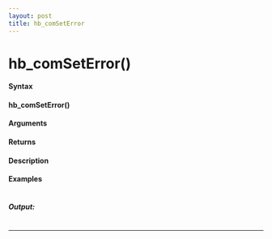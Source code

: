 ```yaml
---
layout: post
title: hb_comSetError
---
```


# hb_comSetError()


#### Syntax

#### hb_comSetError()

#### Arguments

#### Returns

#### Description

#### Examples

```

```

##### Output:

```

```

---